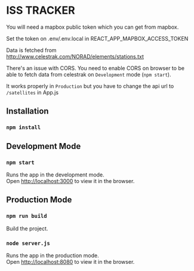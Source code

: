 
# ISS TRACKER

You will need a mapbox public token which you can get from mapbox.

Set the token on .env/.env.local in REACT_APP_MAPBOX_ACCESS_TOKEN

Data is fetched from http://www.celestrak.com/NORAD/elements/stations.txt

There's an issue with CORS. You need to enable CORS on browser to be able to fetch data from celestrak on `Development` mode (`npm start`).

It works properly in `Production` but you have to change the api url to `/satellites` in App.js

## Installation

### `npm install`

## Development Mode

### `npm start`

Runs the app in the development mode.<br />
Open [http://localhost:3000](http://localhost:3000) to view it in the browser.

## Production Mode

### `npm run build`

Build the project.

### `node server.js`

Runs the app in the production mode.<br />
Open [http://localhost:8080](http://localhost:8080) to view it in the browser.
